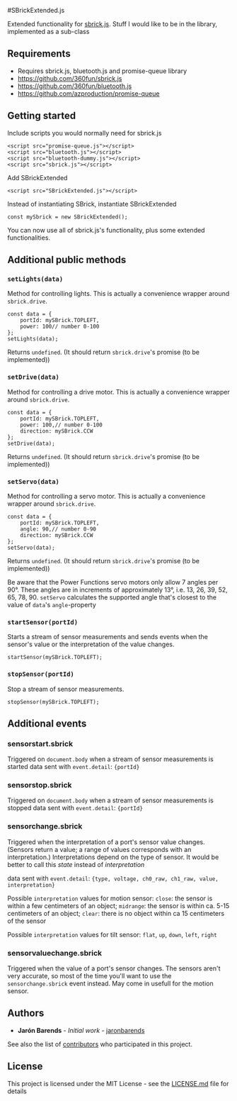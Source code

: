 #SBrickExtended.js

Extended functionality for [sbrick.js](https://github.com/360fun/sbrick.js). Stuff I would like to be in the library, implemented as a sub-class

## Requirements

* Requires sbrick.js, bluetooth.js and promise-queue library
* https://github.com/360fun/sbrick.js
* https://github.com/360fun/bluetooth.js
* https://github.com/azproduction/promise-queue

## Getting started

Include scripts you would normally need for sbrick.js
```
<script src="promise-queue.js"></script>
<script src="bluetooth.js"></script>
<script src="bluetooth-dummy.js"></script>
<script src="sbrick.js"></script>
```

Add SBrickExtended
```
<script src="SBrickExtended.js"></script>
```

Instead of instantiating SBrick, instantiate SBrickExtended
```
const mySbrick = new SBrickExtended();
```

You can now use all of sbrick.js's functionality, plus some extended functionalities.

## Additional public methods

### `setLights(data)`

Method for controlling lights. This is actually a convenience wrapper around `sbrick.drive`.

```
const data = {
    portId: mySBrick.TOPLEFT,
    power: 100// number 0-100
};
setLights(data);
```

Returns `undefined`. (It should return `sbrick.drive`'s promise (to be implemented))

### `setDrive(data)`

Method for controlling a drive motor. This is actually a convenience wrapper around `sbrick.drive`.

```
const data = {
    portId: mySBrick.TOPLEFT,
    power: 100,// number 0-100
    direction: mySBrick.CCW
};
setDrive(data);
```

Returns `undefined`. (It should return `sbrick.drive`'s promise (to be implemented))

### `setServo(data)`

Method for controlling a servo motor. This is actually a convenience wrapper around `sbrick.drive`.

```
const data = {
    portId: mySBrick.TOPLEFT,
    angle: 90,// number 0-90
    direction: mySBrick.CCW
};
setServo(data);
```

Returns `undefined`. (It should return `sbrick.drive`'s promise (to be implemented))

Be aware that the Power Functions servo motors only allow 7 angles per 90°. These angles are in increments of approximately 13°, i.e. 13, 26, 39, 52, 65, 78, 90. `setServo` calculates the supported angle that's closest to the value of `data`'s `angle`-property


### `startSensor(portId)`

Starts a stream of sensor measurements and sends events when the sensor's value or the interpretation of the value changes.

```
startSensor(mySBrick.TOPLEFT);
```

### `stopSensor(portId)`

Stop a stream of sensor measurements.

```
stopSensor(mySBrick.TOPLEFT);
```

## Additional events

### sensorstart.sbrick

Triggered on `document.body` when a stream of sensor measurements is started
data sent with `event.detail`: `{portId}`

### sensorstop.sbrick

Triggered on `document.body` when a stream of sensor measurements is stopped
data sent with `event.detail`: `{portId}`

### sensorchange.sbrick

Triggered when the interpretation of a port's sensor value changes. (Sensors return a value; a range of values corresponds with an interpretation.) Interpretations depend on the type of sensor.
It would be better to call this _state_ instead of _interpretation_

data sent with `event.detail`: `{type, voltage, ch0_raw, ch1_raw, value, interpretation}`

Possible `interpretation` values for motion sensor:
`close`: the sensor is within a few centimeters of an object;
`midrange`: the sensor is within ca. 5-15 centimeters of an object;
`clear`: there is no object within ca 15 centimeters of the sensor

Possible `interpretation` values for tilt sensor:
`flat`, `up`, `down`, `left`, `right`

### sensorvaluechange.sbrick

Triggered when the value of a port's sensor changes. The sensors aren't very accurate, so most of the time you'll want to use the `sensorchange.sbrick` event instead. May come in usefull for the motion sensor. 

## Authors

* **Jarón Barends** - *Initial work* - [jaronbarends](https://github.com/jaronbarends)

See also the list of [contributors](https://github.com/jaronbarends/your-project/graphs/contributors) who participated in this project.

## License

This project is licensed under the MIT License - see the [LICENSE.md](LICENSE.md) file for details

